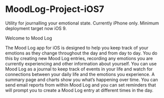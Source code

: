MoodLog-Project-iOS7
====================

Utility for journalling your emotional state. Currently iPhone only. Minimum deployment target now iOS 9.

Welcome to Mood Log

The Mood Log app for iOS is designed to help you keep track of your emotions as they change throughout the day and from day to day. You do this by creating new Mood Log entries, recording any emotions you are currently experiencing and other information about yourself. You can use Mood Log as a journal to keep track of events in your life and watch for connections between your daily life and the emotions you experience. A summary page and charts show you what’s happening over time. You can send email reports from within Mood Log and you can set reminders that will prompt you to create a Mood Log entry at different times in the day.

